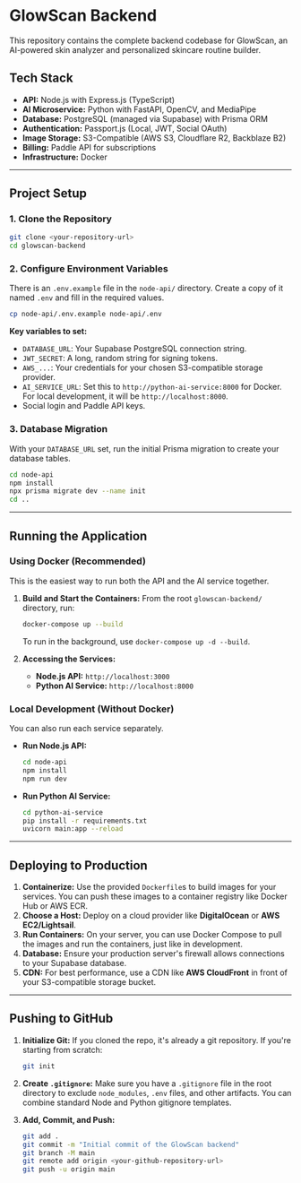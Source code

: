 # GlowScan Backend

This repository contains the complete backend codebase for GlowScan, an AI-powered skin analyzer and personalized skincare routine builder.

## Tech Stack

* **API:** Node.js with Express.js (TypeScript)
* **AI Microservice:** Python with FastAPI, OpenCV, and MediaPipe
* **Database:** PostgreSQL (managed via Supabase) with Prisma ORM
* **Authentication:** Passport.js (Local, JWT, Social OAuth)
* **Image Storage:** S3-Compatible (AWS S3, Cloudflare R2, Backblaze B2)
* **Billing:** Paddle API for subscriptions
* **Infrastructure:** Docker

---

## Project Setup

### 1. Clone the Repository
```bash
git clone <your-repository-url>
cd glowscan-backend
```

### 2. Configure Environment Variables
There is an `.env.example` file in the `node-api/` directory. Create a copy of it named `.env` and fill in the required values.

```bash
cp node-api/.env.example node-api/.env
```

**Key variables to set:**
* `DATABASE_URL`: Your Supabase PostgreSQL connection string.
* `JWT_SECRET`: A long, random string for signing tokens.
* `AWS_...`: Your credentials for your chosen S3-compatible storage provider.
* `AI_SERVICE_URL`: Set this to `http://python-ai-service:8000` for Docker. For local development, it will be `http://localhost:8000`.
* Social login and Paddle API keys.

### 3. Database Migration
With your `DATABASE_URL` set, run the initial Prisma migration to create your database tables.

```bash
cd node-api
npm install
npx prisma migrate dev --name init
cd ..
```

---

## Running the Application

### Using Docker (Recommended)

This is the easiest way to run both the API and the AI service together.

1.  **Build and Start the Containers:**
    From the root `glowscan-backend/` directory, run:
    ```bash
    docker-compose up --build
    ```
    To run in the background, use `docker-compose up -d --build`.

2.  **Accessing the Services:**
    * **Node.js API:** `http://localhost:3000`
    * **Python AI Service:** `http://localhost:8000`

### Local Development (Without Docker)

You can also run each service separately.

* **Run Node.js API:**
    ```bash
    cd node-api
    npm install
    npm run dev
    ```

* **Run Python AI Service:**
    ```bash
    cd python-ai-service
    pip install -r requirements.txt
    uvicorn main:app --reload
    ```

---

## Deploying to Production

1.  **Containerize:** Use the provided `Dockerfile`s to build images for your services. You can push these images to a container registry like Docker Hub or AWS ECR.
2.  **Choose a Host:** Deploy on a cloud provider like **DigitalOcean** or **AWS EC2/Lightsail**.
3.  **Run Containers:** On your server, you can use Docker Compose to pull the images and run the containers, just like in development.
4.  **Database:** Ensure your production server's firewall allows connections to your Supabase database.
5.  **CDN:** For best performance, use a CDN like **AWS CloudFront** in front of your S3-compatible storage bucket.

---

## Pushing to GitHub

1.  **Initialize Git:**
    If you cloned the repo, it's already a git repository. If you're starting from scratch:
    ```bash
    git init
    ```

2.  **Create `.gitignore`:**
    Make sure you have a `.gitignore` file in the root directory to exclude `node_modules`, `.env` files, and other artifacts. You can combine standard Node and Python gitignore templates.

3.  **Add, Commit, and Push:**
    ```bash
    git add .
    git commit -m "Initial commit of the GlowScan backend"
    git branch -M main
    git remote add origin <your-github-repository-url>
    git push -u origin main
    ```

